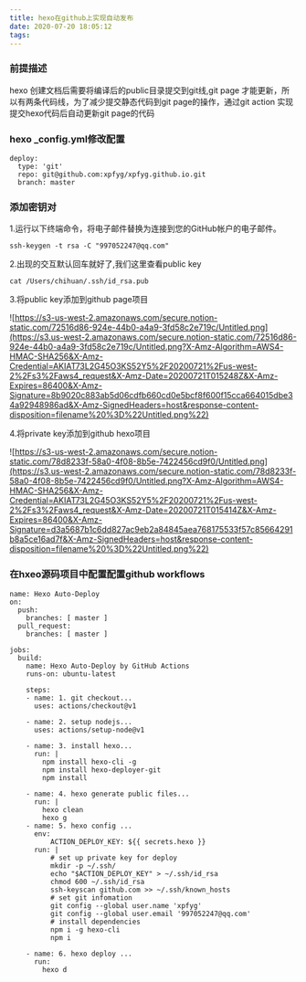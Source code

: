 ```yaml
---
title: hexo在github上实现自动发布
date: 2020-07-20 18:05:12
tags:
---
```

### 前提描述

hexo 创建文档后需要将编译后的public目录提交到git线,git page  才能更新，所以有两条代码线，为了减少提交静态代码到git page的操作，通过git action 实现提交hexo代码后自动更新git page的代码

### hexo _config.yml修改配置

```
deploy:
  type: 'git'
  repo: git@github.com:xpfyg/xpfyg.github.io.git
  branch: master
```

### 添加密钥对

1.运行以下终端命令，将电子邮件替换为连接到您的GitHub帐户的电子邮件。

```
ssh-keygen -t rsa -C "997052247@qq.com"
```

2.出现的交互默认回车就好了,我们这里查看public key

```
cat /Users/chihuan/.ssh/id_rsa.pub
```

3.将public key添加到github page项目

![https://s3-us-west-2.amazonaws.com/secure.notion-static.com/72516d86-924e-44b0-a4a9-3fd58c2e719c/Untitled.png](https://s3.us-west-2.amazonaws.com/secure.notion-static.com/72516d86-924e-44b0-a4a9-3fd58c2e719c/Untitled.png?X-Amz-Algorithm=AWS4-HMAC-SHA256&X-Amz-Credential=AKIAT73L2G45O3KS52Y5%2F20200721%2Fus-west-2%2Fs3%2Faws4_request&X-Amz-Date=20200721T015248Z&X-Amz-Expires=86400&X-Amz-Signature=8b9020c883ab5d06cdfb660cd0e5bcf8f600f15cca664015dbe34a92948986ad&X-Amz-SignedHeaders=host&response-content-disposition=filename%20%3D%22Untitled.png%22)

4.将private key添加到github hexo项目

![https://s3-us-west-2.amazonaws.com/secure.notion-static.com/78d8233f-58a0-4f08-8b5e-7422456cd9f0/Untitled.png](https://s3.us-west-2.amazonaws.com/secure.notion-static.com/78d8233f-58a0-4f08-8b5e-7422456cd9f0/Untitled.png?X-Amz-Algorithm=AWS4-HMAC-SHA256&X-Amz-Credential=AKIAT73L2G45O3KS52Y5%2F20200721%2Fus-west-2%2Fs3%2Faws4_request&X-Amz-Date=20200721T015414Z&X-Amz-Expires=86400&X-Amz-Signature=d3a5687b1c6dd827ac9eb2a84845aea768175533f57c85664291b8a5ce16ad7f&X-Amz-SignedHeaders=host&response-content-disposition=filename%20%3D%22Untitled.png%22)

### 在hxeo源码项目中配置配置github workflows

```
name: Hexo Auto-Deploy
on:
  push:
    branches: [ master ]
  pull_request:
    branches: [ master ]

jobs:
  build:
    name: Hexo Auto-Deploy by GitHub Actions
    runs-on: ubuntu-latest

    steps:
    - name: 1. git checkout...
      uses: actions/checkout@v1
      
    - name: 2. setup nodejs...
      uses: actions/setup-node@v1
    
    - name: 3. install hexo...
      run: |
        npm install hexo-cli -g
        npm install hexo-deployer-git
        npm install
        
    - name: 4. hexo generate public files...
      run: |
        hexo clean
        hexo g  
    - name: 5. hexo config ...
      env:
          ACTION_DEPLOY_KEY: ${{ secrets.hexo }}
      run: |
          # set up private key for deploy
          mkdir -p ~/.ssh/
          echo "$ACTION_DEPLOY_KEY" > ~/.ssh/id_rsa
          chmod 600 ~/.ssh/id_rsa
          ssh-keyscan github.com >> ~/.ssh/known_hosts
          # set git infomation
          git config --global user.name 'xpfyg'
          git config --global user.email '997052247@qq.com'
          # install dependencies
          npm i -g hexo-cli
          npm i
     
    - name: 6. hexo deploy ...
      run: 
        hexo d
```
